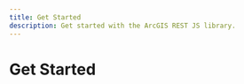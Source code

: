 ```yaml
---
title: Get Started
description: Get started with the ArcGIS REST JS library.
---
```


# Get Started
